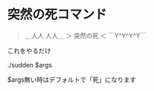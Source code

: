 突然の死コマンド
======================


> ＿人人 人人＿
> ＞ 突然の死 ＜
> ￣Y^Y^Y^Y￣

これをやるだけ

./sudden $args

$args無い時はデフォルトで「死」になります
